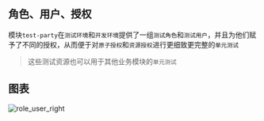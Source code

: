 ## 角色、用户、授权

模块`test-party`在`测试环境`和`开发环境`提供了一组`测试角色`和`测试用户`，并且为他们赋予了不同的授权，从而便于对`原子授权`和`资源授权`进行更细致更完整的`单元测试`

> 这些测试资源也可以用于其他业务模块的`单元测试`

## 图表

![role_user_right](https://portal.cabloy.com/api/a/file/file/download/0491960c449d4bdcb00685f3df7d5e0a.png)
